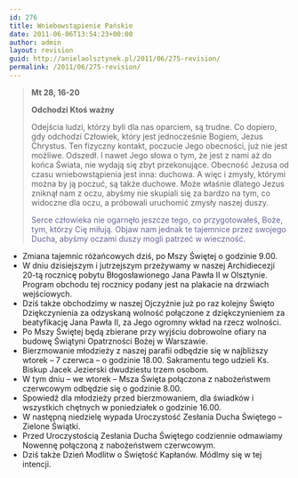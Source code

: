 ```yaml
---
id: 276
title: Wniebowstąpienie Pańskie
date: 2011-06-06T13:54:23+00:00
author: admin
layout: revision
guid: http://anielaolsztynek.pl/2011/06/275-revision/
permalink: /2011/06/275-revision/
---
```

> **Mt 28, 16-20**
> 
> **Odchodzi Ktoś ważny**
> 
> Odejścia ludzi, którzy byli dla nas oparciem, są trudne. Co dopiero, gdy odchodzi Człowiek, który jest jednocześnie Bogiem, Jezus Chrystus. Ten fizyczny kontakt, poczucie Jego obecności, już nie jest możliwe. Odszedł. I nawet Jego słowa o tym, że jest z nami aż do końca Świata, nie wydają się zbyt przekonujące. Obecność Jezusa od czasu wniebowstąpienia jest inna: duchowa. A więc i zmysły, którymi można by ją poczuć, są także duchowe. Może właśnie dlatego Jezus zniknął nam z oczu, abyśmy nie skupiali się za bardzo na tym, co widoczne dla oczu, a próbowali uruchomić zmysły naszej duszy.
> 
> <span style="color: #666699;">Serce człowieka nie ogarnęło jeszcze tego, co przygotowałeś, Boże, tym, którzy Cię miłują. Objaw nam jednak te tajemnice przez swojego Ducha, abyśmy oczami duszy mogli patrzeć w wieczność. </span>

  * Zmiana tajemnic różańcowych dziś, po Mszy Świętej o godzinie 9.00.
  * W dniu dzisiejszym i jutrzejszym przeżywamy w naszej Archidiecezji 20-tą rocznicę pobytu Błogosławionego Jana Pawła II w Olsztynie. Program obchodu tej rocznicy podany jest na plakacie na drzwiach wejściowych.
  * Dziś także obchodzimy w naszej Ojczyźnie już po raz kolejny Święto Dziękczynienia za odzyskaną wolność połączone z dziękczynieniem za beatyfikację Jana Pawła II, za Jego ogromny wkład na rzecz wolności.
  * Po Mszy Świętej będą zbierane przy wyjściu dobrowolne ofiary na budowę Świątyni Opatrzności Bożej w Warszawie.
  * Bierzmowanie młodzieży z naszej parafii odbędzie się w najbliższy wtorek &#8211; 7 czerwca &#8211; o godzinie 18.00. Sakramentu tego udzieli Ks. Biskup Jacek Jezierski dwudziestu trzem osobom.
  * W tym dniu &#8211; we wtorek &#8211; Msza Święta połączona z nabożeństwem czerwcowym odbędzie się o godzinie 8.00.
  * Spowiedź dla młodzieży przed bierzmowaniem, dla świadków i wszystkich chętnych w poniedziałek o godzinie 16.00.
  * W następną niedzielę wypada Uroczystość Zesłania Ducha Świętego &#8211; Zielone Świątki.
  * Przed Uroczystością Zesłania Ducha Świętego codziennie odmawiamy Nowennę połączoną z nabożeństwem czerwcowym.
  * Dziś także Dzień Modlitw o Świętość Kapłanów. Módlmy się w tej intencji.